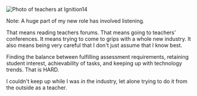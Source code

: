 ![Photo of teachers at Ignition14](images/ggd-gatherworkshops.019.jpg)

Note:
A huge part of my new role has involved listening. 

That means reading teachers forums. That means going to teachers’ conferences. It means trying to come to grips with a whole new industry. It also means being very careful that I don't just assume that I know best.

Finding the balance between fulfilling assessment requirements, retaining student interest, achievability of tasks, and keeping up with technology trends. That is HARD. 

I couldn't keep up while I was *in* the industry, let alone trying to do it from the outside as a teacher.